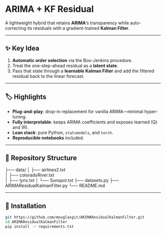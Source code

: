 # ARIMA + KF Residual

A lightweight hybrid that retains **ARIMA**’s transparency while auto-correcting its residuals with a gradient-trained **Kalman Filter**.

---

## ✨ Key Idea
1. **Automatic order selection** via the Box–Jenkins procedure.  
2. Treat the one-step-ahead residual as a **latent state**.  
3. Pass that state through a **learnable Kalman Filter** and add the filtered residual back to the linear forecast.


---

## 🏷️ Highlights
- **Plug-and-play**: drop-in replacement for vanilla ARIMA—minimal hyper-tuning.  
- **Fully interpretable**: keeps ARIMA coefficients and exposes learned \(Q\) and \(R\).  
- **Lean stack**: pure Python, `statsmodels`, and `torch`.  
- **Reproducible notebooks** included.

---

## 📂 Repository Structure

├── data/
│   ├── airlines2.txt   
│   ├── coloradoRiver.txt   
│   ├── lynx.txt
│	└── Sunspot.txt
├── datasets.py
├── ARIMAResidualKalmanFilter.py
└── README.md        



---

## 🚀 Installation
```bash
git https://github.com/mouglasgit/ARIMAResidualKalmanFilter.git
cd ARIMAResidualKalmanFilter
pip install -r requirements.txt
